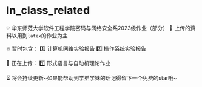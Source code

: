 # In_class_related

💡 华东师范大学软件工程学院密码与网络安全系2023级作业（部分）
📌 上传的资料以用到`latex`的作业为主

🔥 暂时包含：
1️⃣ 计算机网络实验报告
2️⃣ 操作系统实验报告

🚀 正在上传：
1️⃣ 形式语言与自动机理论作业

⏳ 将会持续更新~如果能帮助到学弟学妹的话记得留下一个免费的star哦~
